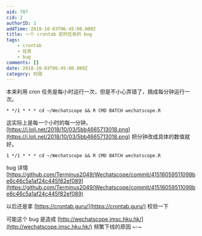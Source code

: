 ```yaml
---
aid: 707
cid: 2
authorID: 1
addTime: 2018-10-03T06:45:00.000Z
title: 一个 crontab 定时任务的 bug
tags:
    - crontab
    - 任务
    - bug
comments: []
date: 2018-10-03T06:45:00.000Z
category: 时政
---
```


本来利用 cron 任务是每小时运行一次，但是不小心弄错了，搞成每分钟运行一次。

    * */1 * * * cd ~/Wechatscope && R CMD BATCH wechatscope.R
    

这实际上是每一个小时的每一分钟。 [https://i.loli.net/2018/10/03/5bb4665713018.png](https://i.loli.net/2018/10/03/5bb4665713018.png) 把分钟改成具体的数值就好。

    1 */1 * * * cd ~/Wechatscope && R CMD BATCH wechatscope.R
    

bug 详情 [https://github.com/Terminus2049/Wechatscope/commit/41516059511098be6c46c5a1af24c445f82ef089](https://github.com/Terminus2049/Wechatscope/commit/41516059511098be6c46c5a1af24c445f82ef089)

以后还是拿 [https://crontab.guru/](https://crontab.guru/) 校验一下

可能这个 bug 是造成 [http://wechatscope.jmsc.hku.hk/](http://wechatscope.jmsc.hku.hk/) 频繁下线的原因 ~-~
